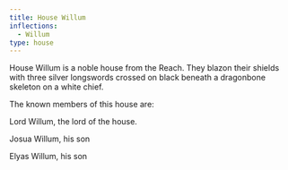 ```yaml
---
title: House Willum
inflections:
  - Willum
type: house
---
```


House Willum is a noble house from the Reach. They blazon their shields with three silver longswords crossed on black beneath a dragonbone skeleton on a white chief.

The known members of this house are:

Lord Willum, the lord of the house.

Josua Willum, his son

Elyas Willum, his son


